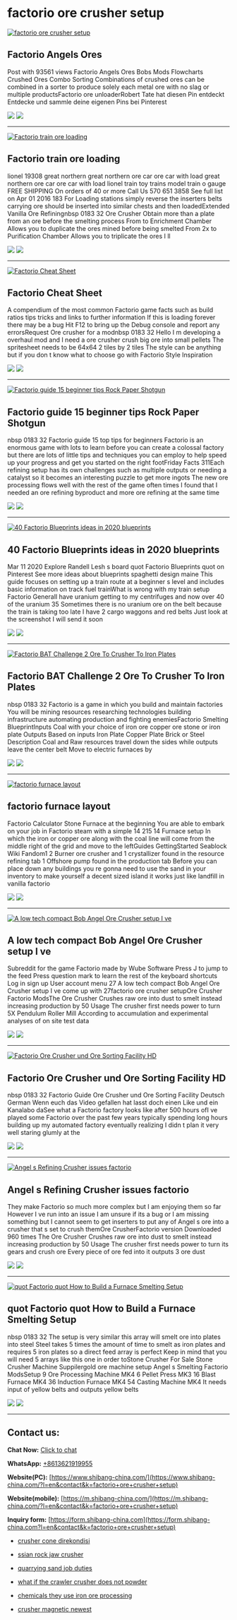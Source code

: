 # factorio ore crusher setup

<a href="https://swt.shibang-china.com/?l=en&img&k=factorio+ore+crusher+setup" target="_blank">![factorio ore crusher setup](http://static.shibang-china.com/all-800x300/188.jpg)</a>

## Factorio Angels Ores
Post with 93561 views Factorio Angels Ores Bobs Mods Flowcharts Crushed Ores Combo Sorting Combinations of crushed ores can be combined in a sorter to produce solely each metal ore with no slag or multiple productsFactorio ore unloaderRobert Tate hat diesen Pin entdeckt Entdecke und sammle deine eigenen Pins bei Pinterest


<a href="https://whatsapp.shibangsoft.com/WhatsApp.php" target="_blank" title="WhatsApp">![](http://static.shibang-china.com/icon/whatsapp.png)</a> <a href="https://swt.shibang-china.com/?l=en&icon&k=factorio+ore+crusher+setup" target="_blank">![](http://static.shibang-china.com/icon/chat-en.png)</a>

---

<a href="https://swt.shibang-china.com/?l=en&img&k=factorio+ore+crusher+setup" target="_blank">![Factorio train ore loading](http://static.shibang-china.com/all-800x300/1204.jpg)</a>

## Factorio train ore loading
lionel 19308 great northern great northern ore car ore car with load great northern ore car ore car with load lionel train toy trains model train o gauge FREE SHIPPING On orders of 40 or more Call Us 570 651 3858 See full list on Apr 01 2016 183 For Loading stations simply reverse the inserters belts carrying ore should be inserted into similar chests and then loadedExtended Vanilla Ore Refiningnbsp 0183 32 Ore Crusher Obtain more than a plate from an ore before the smelting process From to Enrichment Chamber Allows you to duplicate the ores mined before being smelted From 2x to Purification Chamber Allows you to triplicate the ores I ll


<a href="https://whatsapp.shibangsoft.com/WhatsApp.php" target="_blank" title="WhatsApp">![](http://static.shibang-china.com/icon/whatsapp.png)</a> <a href="https://swt.shibang-china.com/?l=en&icon&k=factorio+ore+crusher+setup" target="_blank">![](http://static.shibang-china.com/icon/chat-en.png)</a>

---

<a href="https://swt.shibang-china.com/?l=en&img&k=factorio+ore+crusher+setup" target="_blank">![Factorio Cheat Sheet](http://static.shibang-china.com/all-800x300/409.jpg)</a>

## Factorio Cheat Sheet
A compendium of the most common Factorio game facts such as build ratios tips tricks and links to further information If this is loading forever there may be a bug Hit F12 to bring up the Debug console and report any errorsRequest Ore crusher for a modnbsp 0183 32 Hello I m developing a overhaul mod and I need a ore crusher crush big ore into small pellets The spritesheet needs to be 64x64 2 tiles by 2 tiles The style can be anything but if you don t know what to choose go with Factorio Style Inspiration


<a href="https://whatsapp.shibangsoft.com/WhatsApp.php" target="_blank" title="WhatsApp">![](http://static.shibang-china.com/icon/whatsapp.png)</a> <a href="https://swt.shibang-china.com/?l=en&icon&k=factorio+ore+crusher+setup" target="_blank">![](http://static.shibang-china.com/icon/chat-en.png)</a>

---

<a href="https://swt.shibang-china.com/?l=en&img&k=factorio+ore+crusher+setup" target="_blank">![Factorio guide 15 beginner tips Rock Paper Shotgun](http://static.shibang-china.com/all-800x300/496.jpg)</a>

## Factorio guide 15 beginner tips Rock Paper Shotgun
nbsp 0183 32 Factorio guide 15 top tips for beginners Factorio is an enormous game with lots to learn before you can create a colossal factory but there are lots of little tips and techniques you can employ to help speed up your progress and get you started on the right footFriday Facts 311Each refining setup has its own challenges such as multiple outputs or needing a catalyst so it becomes an interesting puzzle to get more ingots The new ore processing flows well with the rest of the game often times I found that I needed an ore refining byproduct and more ore refining at the same time


<a href="https://whatsapp.shibangsoft.com/WhatsApp.php" target="_blank" title="WhatsApp">![](http://static.shibang-china.com/icon/whatsapp.png)</a> <a href="https://swt.shibang-china.com/?l=en&icon&k=factorio+ore+crusher+setup" target="_blank">![](http://static.shibang-china.com/icon/chat-en.png)</a>

---

<a href="https://swt.shibang-china.com/?l=en&img&k=factorio+ore+crusher+setup" target="_blank">![40 Factorio Blueprints ideas in 2020 blueprints](http://static.shibang-china.com/all-800x300/101.jpg)</a>

## 40 Factorio Blueprints ideas in 2020 blueprints
Mar 11 2020 Explore Randell Lesh s board quot Factorio Blueprints quot on Pinterest See more ideas about blueprints spaghetti design maine This guide focuses on setting up a train route at a beginner s level and includes basic information on track fuel trainWhat is wrong with my train setup Factorio GeneralI have uranium getting to my centrifuges and now over 40 of the uranium 35 Sometimes there is no uranium ore on the belt because the train is taking too late I have 2 cargo waggons and red belts Just look at the screenshot I will send it soon


<a href="https://whatsapp.shibangsoft.com/WhatsApp.php" target="_blank" title="WhatsApp">![](http://static.shibang-china.com/icon/whatsapp.png)</a> <a href="https://swt.shibang-china.com/?l=en&icon&k=factorio+ore+crusher+setup" target="_blank">![](http://static.shibang-china.com/icon/chat-en.png)</a>

---

<a href="https://swt.shibang-china.com/?l=en&img&k=factorio+ore+crusher+setup" target="_blank">![Factorio BAT Challenge 2 Ore To Crusher To Iron Plates](http://static.shibang-china.com/all-800x300/1301.jpg)</a>

## Factorio BAT Challenge 2 Ore To Crusher To Iron Plates
nbsp 0183 32 Factorio is a game in which you build and maintain factories You will be mining resources researching technologies building infrastructure automating production and fighting enemiesFactorio Smelting BlueprintInputs Coal with your choice of iron ore copper ore stone or iron plate Outputs Based on inputs Iron Plate Copper Plate Brick or Steel Description Coal and Raw resources travel down the sides while outputs leave the center belt Move to electric furnaces by


<a href="https://whatsapp.shibangsoft.com/WhatsApp.php" target="_blank" title="WhatsApp">![](http://static.shibang-china.com/icon/whatsapp.png)</a> <a href="https://swt.shibang-china.com/?l=en&icon&k=factorio+ore+crusher+setup" target="_blank">![](http://static.shibang-china.com/icon/chat-en.png)</a>

---

<a href="https://swt.shibang-china.com/?l=en&img&k=factorio+ore+crusher+setup" target="_blank">![factorio furnace layout](http://static.shibang-china.com/all-800x300/221.jpg)</a>

## factorio furnace layout
Factorio Calculator Stone Furnace at the beginning You are able to embark on your job in Factorio steam with a simple 14 215 14 Furnace setup In which the iron or copper ore along with the coal line will come from the middle right of the grid and move to the leftGuides GettingStarted Seablock Wiki Fandom1 2 Burner ore crusher and 1 crystallizer found in the resource refining tab 1 Offshore pump found in the production tab Before you can place down any buildings you re gonna need to use the sand in your inventory to make yourself a decent sized island it works just like landfill in vanilla factorio


<a href="https://whatsapp.shibangsoft.com/WhatsApp.php" target="_blank" title="WhatsApp">![](http://static.shibang-china.com/icon/whatsapp.png)</a> <a href="https://swt.shibang-china.com/?l=en&icon&k=factorio+ore+crusher+setup" target="_blank">![](http://static.shibang-china.com/icon/chat-en.png)</a>

---

<a href="https://swt.shibang-china.com/?l=en&img&k=factorio+ore+crusher+setup" target="_blank">![A low tech compact Bob Angel Ore Crusher setup I ve](http://static.shibang-china.com/all-800x300/1142.jpg)</a>

## A low tech compact Bob Angel Ore Crusher setup I ve
Subreddit for the game Factorio made by Wube Software Press J to jump to the feed Press question mark to learn the rest of the keyboard shortcuts Log in sign up User account menu 27 A low tech compact Bob Angel Ore Crusher setup I ve come up with 27factorio ore crusher setupOre Crusher Factorio ModsThe Ore Crusher Crushes raw ore into dust to smelt instead increasing production by 50 Usage The crusher first needs power to turn 5X Pendulum Roller Mill According to accumulation and experimental analyses of on site test data


<a href="https://whatsapp.shibangsoft.com/WhatsApp.php" target="_blank" title="WhatsApp">![](http://static.shibang-china.com/icon/whatsapp.png)</a> <a href="https://swt.shibang-china.com/?l=en&icon&k=factorio+ore+crusher+setup" target="_blank">![](http://static.shibang-china.com/icon/chat-en.png)</a>

---

<a href="https://swt.shibang-china.com/?l=en&img&k=factorio+ore+crusher+setup" target="_blank">![Factorio Ore Crusher und Ore Sorting Facility HD](http://static.shibang-china.com/all-800x300/1245.jpg)</a>

## Factorio Ore Crusher und Ore Sorting Facility HD
nbsp 0183 32 Factorio Guide Ore Crusher und Ore Sorting Facility Deutsch German Wenn euch das Video gefallen hat lasst doch einen Like und ein Kanalabo daSee what a Factorio factory looks like after 500 hours ofI ve played some Factorio over the past few years typically spending long hours building up my automated factory eventually realizing I didn t plan it very well staring glumly at the


<a href="https://whatsapp.shibangsoft.com/WhatsApp.php" target="_blank" title="WhatsApp">![](http://static.shibang-china.com/icon/whatsapp.png)</a> <a href="https://swt.shibang-china.com/?l=en&icon&k=factorio+ore+crusher+setup" target="_blank">![](http://static.shibang-china.com/icon/chat-en.png)</a>

---

<a href="https://swt.shibang-china.com/?l=en&img&k=factorio+ore+crusher+setup" target="_blank">![Angel s Refining Crusher issues factorio](http://static.shibang-china.com/all-800x300/229.jpg)</a>

## Angel s Refining Crusher issues factorio
They make Factorio so much more complex but I am enjoying them so far However I ve run into an issue I am unsure if its a bug or I am missing something but I cannot seem to get inserters to put any of Angel s ore into a crusher that s set to crush themOre CrusherFactorio version Downloaded 960 times The Ore Crusher Crushes raw ore into dust to smelt instead increasing production by 50 Usage The crusher first needs power to turn its gears and crush ore Every piece of ore fed into it outputs 3 ore dust


<a href="https://whatsapp.shibangsoft.com/WhatsApp.php" target="_blank" title="WhatsApp">![](http://static.shibang-china.com/icon/whatsapp.png)</a> <a href="https://swt.shibang-china.com/?l=en&icon&k=factorio+ore+crusher+setup" target="_blank">![](http://static.shibang-china.com/icon/chat-en.png)</a>

---

<a href="https://swt.shibang-china.com/?l=en&img&k=factorio+ore+crusher+setup" target="_blank">![quot Factorio quot How to Build a Furnace Smelting Setup](http://static.shibang-china.com/all-800x300/933.jpg)</a>

## quot Factorio quot How to Build a Furnace Smelting Setup
nbsp 0183 32 The setup is very similar this array will smelt ore into plates into steel Steel takes 5 times the amount of time to smelt as iron plates and requires 5 iron plates so a direct feed array is perfect Keep in mind that you will need 5 arrays like this one in order toStone Crusher For Sale Stone Crusher Machine Suppilergold ore machine setup Angel s Smelting Factorio ModsSetup 9 Ore Processing Machine MK4 6 Pellet Press MK3 16 Blast Furnace MK4 36 Induction Furnace MK4 54 Casting Machine MK4 It needs input of yellow belts and outputs yellow belts


<a href="https://whatsapp.shibangsoft.com/WhatsApp.php" target="_blank" title="WhatsApp">![](http://static.shibang-china.com/icon/whatsapp.png)</a> <a href="https://swt.shibang-china.com/?l=en&icon&k=factorio+ore+crusher+setup" target="_blank">![](http://static.shibang-china.com/icon/chat-en.png)</a>

---
## Contact us:

**Chat Now:** [Click to chat](https://swt.shibang-china.com?l=en&contact&k=factorio+ore+crusher+setup)

**WhatsApp:**  [+8613621919955](https://whatsapp.shibangsoft.com/WhatsApp.php)

**Website(PC):** [https://www.shibang-china.com/](https://www.shibang-china.com/?l=en&contact&k=factorio+ore+crusher+setup)

**Website(mobile):** [https://m.shibang-china.com/](https://m.shibang-china.com/?l=en&contact&k=factorio+ore+crusher+setup)

**Inquiry form:** [https://form.shibang-china.com](https://form.shibang-china.com?l=en&contact&k=factorio+ore+crusher+setup)

* [crusher cone direkondisi](../166/crusher%20cone%20direkondisi.md)

* [ssian rock jaw crusher](../166/ssian%20rock%20jaw%20crusher.md)

* [quarrying sand job duties](../164/quarrying%20sand%20job%20duties.md)

* [what if the crawler crusher does not powder ](../167/what%20if%20the%20crawler%20crusher%20does%20not%20powder%20.md)

* [chemicals they use iron ore processing](../164/chemicals%20they%20use%20iron%20ore%20processing.md)

* [crusher magnetic newest](../170/crusher%20magnetic%20newest.md)